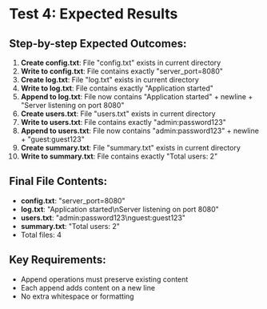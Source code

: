 # Test 4: Expected Results

## Step-by-step Expected Outcomes:

1. **Create config.txt**: File "config.txt" exists in current directory
2. **Write to config.txt**: File contains exactly "server_port=8080"
3. **Create log.txt**: File "log.txt" exists in current directory
4. **Write to log.txt**: File contains exactly "Application started"
5. **Append to log.txt**: File now contains "Application started" + newline + "Server listening on port 8080"
6. **Create users.txt**: File "users.txt" exists in current directory
7. **Write to users.txt**: File contains exactly "admin:password123"
8. **Append to users.txt**: File now contains "admin:password123" + newline + "guest:guest123"
9. **Create summary.txt**: File "summary.txt" exists in current directory
10. **Write to summary.txt**: File contains exactly "Total users: 2"

## Final File Contents:
- **config.txt**: "server_port=8080"
- **log.txt**: "Application started\nServer listening on port 8080"
- **users.txt**: "admin:password123\nguest:guest123"
- **summary.txt**: "Total users: 2"
- Total files: 4

## Key Requirements:
- Append operations must preserve existing content
- Each append adds content on a new line
- No extra whitespace or formatting